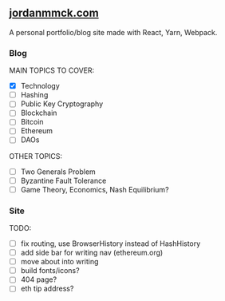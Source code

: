 ## [jordanmmck.com](http://www.jordanmmck.com/#/)

A personal portfolio/blog site made with React, Yarn, Webpack.

### Blog
MAIN TOPICS TO COVER:
- [x] Technology
- [ ] Hashing
- [ ] Public Key Cryptography
- [ ] Blockchain
- [ ] Bitcoin
- [ ] Ethereum
- [ ] DAOs

OTHER TOPICS:
- [ ] Two Generals Problem
- [ ] Byzantine Fault Tolerance
- [ ] Game Theory, Economics, Nash Equilibrium?

### Site
TODO:
- [ ] fix routing, use BrowserHistory instead of HashHistory
- [ ] add side bar for writing nav (ethereum.org)
- [ ] move about into writing
- [ ] build fonts/icons?
- [ ] 404 page?
- [ ] eth tip address?
